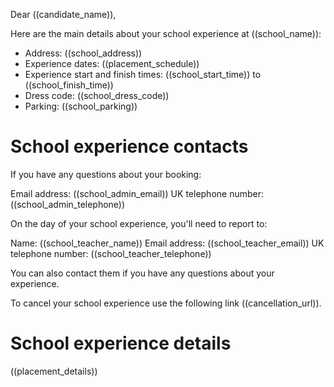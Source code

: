 Dear ((candidate_name)),

Here are the main details about your school experience at ((school_name)):

* Address: ((school_address))
* Experience dates: ((placement_schedule))
* Experience start and finish times: ((school_start_time)) to ((school_finish_time))
* Dress code: ((school_dress_code))
* Parking: ((school_parking))

# School experience contacts

If you have any questions about your booking:

Email address: ((school_admin_email))
UK telephone number: ((school_admin_telephone))

On the day of your school experience, you'll need to report to:

Name: ((school_teacher_name))
Email address: ((school_teacher_email))
UK telephone number: ((school_teacher_telephone))

You can also contact them if you have any questions about your experience.

To cancel your school experience use the following link ((cancellation_url)).

# School experience details

((placement_details))